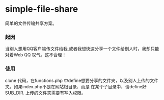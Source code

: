 simple-file-share
=================
简单的文件传输共享方案。

### 起因

当别人想用QQ客户端传文件给我,或者我想快速分享一个文件给别人时，我却只能对着Web QQ 叹气。这不合理！

### 使用

clone 代码，在functions.php 中define想要分享的文件夹，以及别人上传的文件夹。如果index.php不是在网站根目录，而是
在某个子目录中，请define好SUB_DIR. 上传的文件夹需要有写入权限。


